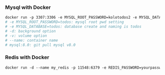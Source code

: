 ### Mysql with Docker

```dockerfile
docker run -p 3307:3306 -e MYSQL_ROOT_PASSWORD=kolotodos2 -e MYSQL_DATABASE=todos -d -v todos:/db --name todos mysql:8.0 
# -e MYSQL_ROOT_PASSWORD=todos: mysql root pwd setting
# -e MYSQL_DATABASE=todos: database create and naming is todos
# -d: background option
# -v: volume option 
# --name: container name
# mysql:8.0: git pull mysql v8.0
```

### Redis with Docker
```dockerfile
docker run -d --name my_redis -p 11548:6379 -e REDIS_PASSWORD=yourpassword redis
```
